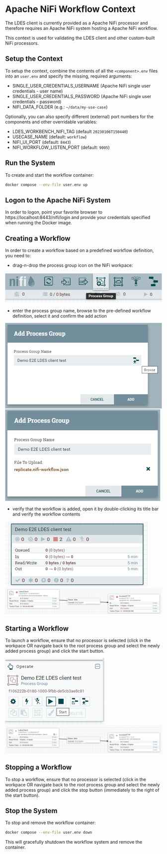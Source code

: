 # Apache NiFi Workflow Context
The LDES client is currently provided as a Apache NiFi processor and therefore requires an Apache NiFi system hosting a Apache NiFi workflow.

This context is used for validating the LDES client and other custom-built NiFi processors.

## Setup the Context
To setup the context, combine the contents of all the `<component>.env` files into an `user.env` and specify the missing, required arguments:
* SINGLE_USER_CREDENTIALS_USERNAME (Apache NiFi single user credentials - user name)
* SINGLE_USER_CREDENTIALS_PASSWORD (Apache NiFi single user credentials - password)
* NIFI_DATA_FOLDER (e.g.: `~/data/my-use-case`)

Optionally, you can also specify different (external) port numbers for the components and other overridable variables:
* LDES_WORKBENCH_NIFI_TAG (default `20230106T150440`)
* USECASE_NAME (default: `workflow`)
* NIFI_UI_PORT (default: `8443`)
* NIFI_WORKFLOW_LISTEN_PORT (default: `9005`)

## Run the System
To create and start the workflow container:
```bash
docker compose --env-file user.env up
```

## Logon to the Apache NiFi System
In order to logon, point your favorite browser to https://localhost:8443/nifi/login and provide your credentials specified when running the Docker image.

## Creating a Workflow
In order to create a workflow based on a predefined workflow definition, you need to:
* drag-n-drop the process group icon on the NiFi workpace:

![drag-n-drop process group icon](./artwork/drag-process-group-icon.png)

* enter the process group name, browse to the pre-defined workflow definition, select it and confirm the add action

![add process group](./artwork/add-process-group.png) ![add process group done](./artwork/add-process-group-done.png)

* verify that the workflow is added, open it by double-clicking its title bar and verify the workflow contents

![process group added](./artwork/process-group-added.png) ![process group opened](./artwork/process-group-opened.png) 

## Starting a Workflow
To launch a workflow, ensure that no processor is selected (click in the workpace OR navigate back to the root process group and select the newly added process group) and click the start button.

![start workflow](./artwork/start-workflow.png) ![workflow started](./artwork/workflow-started.png)

## Stopping a Workflow
To stop a workflow, ensure that no processor is selected (click in the workpace OR navigate back to the root process group and select the newly added process group) and click the stop button (immediately to the right of the start button).

## Stop the System
To stop and remove the workflow container:
```bash
docker compose --env-file user.env down
```
This will gracefully shutdown the workflow system and remove the container.
